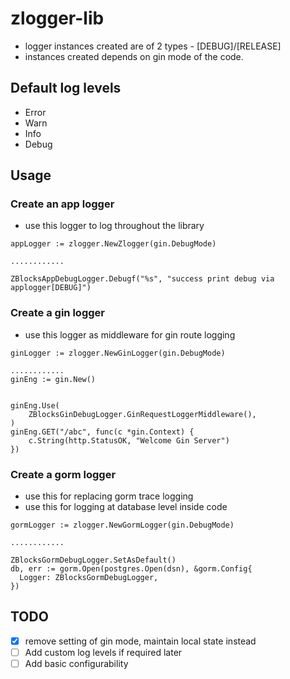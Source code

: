 # zlogger-lib
- logger instances created are of 2 types - [DEBUG]/[RELEASE]
- instances created depends on gin mode of the code.

## Default log levels
- Error
- Warn
- Info
- Debug

## Usage

### Create an app logger
- use this logger to log throughout the library


```
appLogger := zlogger.NewZlogger(gin.DebugMode)

............

ZBlocksAppDebugLogger.Debugf("%s", "success print debug via applogger[DEBUG]")
```



### Create a gin logger
- use this logger as middleware for gin route logging

```  
ginLogger := zlogger.NewGinLogger(gin.DebugMode)

............
ginEng := gin.New()


ginEng.Use(
    ZBlocksGinDebugLogger.GinRequestLoggerMiddleware(),
)
ginEng.GET("/abc", func(c *gin.Context) {
    c.String(http.StatusOK, "Welcome Gin Server")
})
```


### Create a gorm logger
- use this for replacing gorm trace logging
- use this for logging at database level inside code

```  
gormLogger := zlogger.NewGormLogger(gin.DebugMode)

............

ZBlocksGormDebugLogger.SetAsDefault()
db, err := gorm.Open(postgres.Open(dsn), &gorm.Config{
  Logger: ZBlocksGormDebugLogger,
})
```

## TODO 
- [X] remove setting of gin mode, maintain local state instead
- [ ] Add custom log levels if required later
- [ ] Add basic configurability
